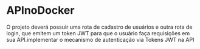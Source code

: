 # APInoDocker
O projeto deverá possuir uma rota de cadastro de usuários e outra rota de login, que emitem um token JWT para que o usuário faça requisições em sua API.implementar o mecanismo de autenticação via Tokens JWT na API 
